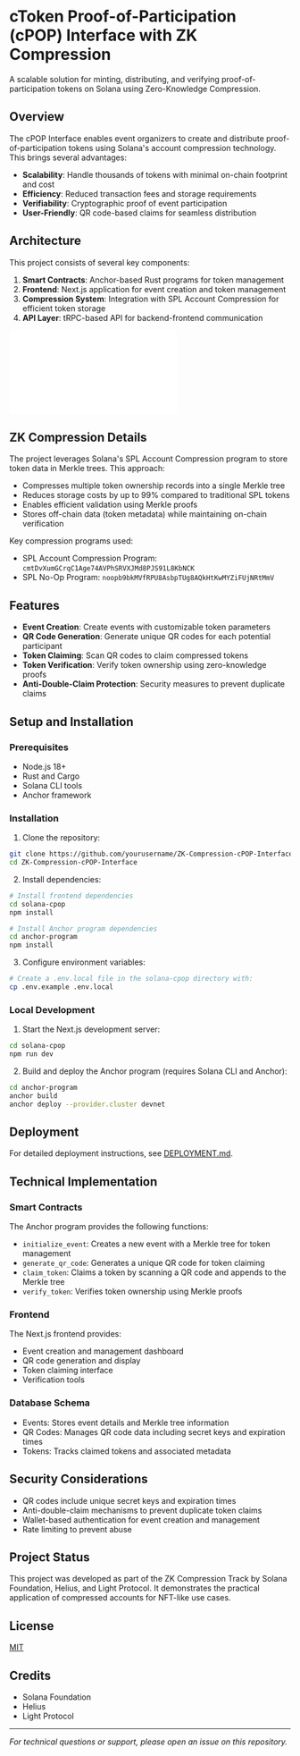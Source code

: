 # cToken Proof-of-Participation (cPOP) Interface with ZK Compression

A scalable solution for minting, distributing, and verifying proof-of-participation tokens on Solana using Zero-Knowledge Compression.

## Overview

The cPOP Interface enables event organizers to create and distribute proof-of-participation tokens using Solana's account compression technology. This brings several advantages:

- **Scalability**: Handle thousands of tokens with minimal on-chain footprint and cost
- **Efficiency**: Reduced transaction fees and storage requirements
- **Verifiability**: Cryptographic proof of event participation
- **User-Friendly**: QR code-based claims for seamless distribution

## Architecture

This project consists of several key components:

1. **Smart Contracts**: Anchor-based Rust programs for token management
2. **Frontend**: Next.js application for event creation and token management
3. **Compression System**: Integration with SPL Account Compression for efficient token storage
4. **API Layer**: tRPC-based API for backend-frontend communication

![Architecture Diagram](./ARCHITECTURE.md)

## ZK Compression Details

The project leverages Solana's SPL Account Compression program to store token data in Merkle trees. This approach:

- Compresses multiple token ownership records into a single Merkle tree
- Reduces storage costs by up to 99% compared to traditional SPL tokens
- Enables efficient validation using Merkle proofs
- Stores off-chain data (token metadata) while maintaining on-chain verification

Key compression programs used:
- SPL Account Compression Program: `cmtDvXumGCrqC1Age74AVPhSRVXJMd8PJS91L8KbNCK`
- SPL No-Op Program: `noopb9bkMVfRPU8AsbpTUg8AQkHtKwMYZiFUjNRtMmV`

## Features

- **Event Creation**: Create events with customizable token parameters
- **QR Code Generation**: Generate unique QR codes for each potential participant
- **Token Claiming**: Scan QR codes to claim compressed tokens
- **Token Verification**: Verify token ownership using zero-knowledge proofs
- **Anti-Double-Claim Protection**: Security measures to prevent duplicate claims

## Setup and Installation

### Prerequisites

- Node.js 18+
- Rust and Cargo
- Solana CLI tools
- Anchor framework

### Installation

1. Clone the repository:
```bash
git clone https://github.com/yourusername/ZK-Compression-cPOP-Interface.git
cd ZK-Compression-cPOP-Interface
```

2. Install dependencies:
```bash
# Install frontend dependencies
cd solana-cpop
npm install

# Install Anchor program dependencies
cd anchor-program
npm install
```

3. Configure environment variables:
```bash
# Create a .env.local file in the solana-cpop directory with:
cp .env.example .env.local
```

### Local Development

1. Start the Next.js development server:
```bash
cd solana-cpop
npm run dev
```

2. Build and deploy the Anchor program (requires Solana CLI and Anchor):
```bash
cd anchor-program
anchor build
anchor deploy --provider.cluster devnet
```

## Deployment

For detailed deployment instructions, see [DEPLOYMENT.md](./solana-cpop/DEPLOYMENT.md).

## Technical Implementation

### Smart Contracts

The Anchor program provides the following functions:

- `initialize_event`: Creates a new event with a Merkle tree for token management
- `generate_qr_code`: Generates a unique QR code for token claiming
- `claim_token`: Claims a token by scanning a QR code and appends to the Merkle tree
- `verify_token`: Verifies token ownership using Merkle proofs

### Frontend

The Next.js frontend provides:

- Event creation and management dashboard
- QR code generation and display
- Token claiming interface
- Verification tools

### Database Schema

- Events: Stores event details and Merkle tree information
- QR Codes: Manages QR code data including secret keys and expiration times
- Tokens: Tracks claimed tokens and associated metadata

## Security Considerations

- QR codes include unique secret keys and expiration times
- Anti-double-claim mechanisms to prevent duplicate token claims
- Wallet-based authentication for event creation and management
- Rate limiting to prevent abuse

## Project Status

This project was developed as part of the ZK Compression Track by Solana Foundation, Helius, and Light Protocol. It demonstrates the practical application of compressed accounts for NFT-like use cases.

## License

[MIT](LICENSE)

## Credits

- Solana Foundation
- Helius
- Light Protocol

---

*For technical questions or support, please open an issue on this repository.*
